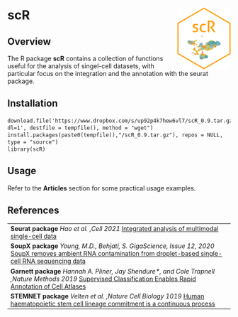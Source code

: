 
# scR <img src="man/figures/scR_logo.png" align="right" alt="" width="120" />

## Overview

The R package **scR** contains a collection of functions useful for the analysis 
of singel-cell datasets, with particular focus on the integration and the annotation 
with the seurat package. 

## Installation

```
download.file('https://www.dropbox.com/s/up92p4k7hew6vl7/scR_0.9.tar.gz?dl=1', destfile = tempfile(), method = "wget")
install.packages(paste0(tempfile(),"/scR_0.9.tar.gz"), repos = NULL, type = "source")
library(scR)
```

## Usage

Refer to the **Articles** section for some practical usage examples.

## References

<table>
  <tr><td>
     <b>Seurat package</b>
     <i>Hao et al.</i>
     <i>,Cell 2021</i>
     <a href='https://www.sciencedirect.com/science/article/pii/S0092867421005833?via%3Dihub'>Integrated analysis of multimodal single-cell data</a>
  </td></tr>
  
  <tr><td>
     <b>SoupX package</b>
     <i>Young, M.D., Behjati, S.</i>
     <i>GigaScience, Issue 12, 2020</i>
     <a href='https://doi.org/10.1093/gigascience/giaa151'>SoupX removes ambient RNA contamination from droplet-based single-cell RNA sequencing data
</a>
  </td></tr>
  
  <tr><td>
     <b>Garnett package</b>
     <i>Hannah A. Pliner, Jay Shendure*, and Cole Trapnell</i>
     <i>,Nature Methods 2019</i>
     <a href='https://cole-trapnell-lab.github.io/garnett/papers/'>Supervised Classification Enables Rapid Annotation of Cell Atlases</a>
  </td></tr>
  
  <tr><td>
     <b>STEMNET package</b>
     <i>Velten et al.</i>
     <i>,Nature Cell Biology 1019</i>
     <a href='https://www.nature.com/articles/ncb3493'>Human haematopoietic stem cell lineage commitment is a continuous process
</a>
  </td></tr>
  
</table>


